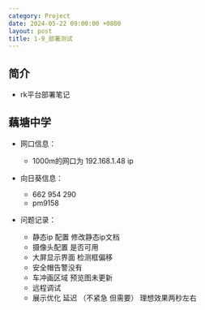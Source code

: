 ```yaml
---
category: Project
date: 2024-05-22 09:00:00 +0800
layout: post
title: 1-9_部署测试
---
```

## 简介

+ rk平台部署笔记

## 藕塘中学

+ 网口信息：
  + 1000m的网口为 192.168.1.48 ip

+ 向日葵信息：
  + 662 954 290
  + pm9158

+ 问题记录：
  + 静态ip 配置 修改静态ip文档
  + 摄像头配置 是否可用
  + 大屏显示界面 检测框偏移
  + 安全帽告警没有
  + 车冲画区域 预览图未更新
  + 远程调试
  + 展示优化 延迟 （不紧急 但需要） 理想效果两秒左右